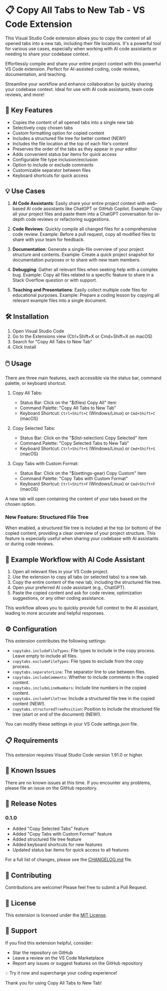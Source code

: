 # 📋 Copy All Tabs to New Tab - VS Code Extension

This Visual Studio Code extension allows you to copy the content of all opened tabs into a new tab, including their file locations. It's a powerful tool for various use cases, especially when working with AI code assistants or needing to share your codebase context.

Effortlessly compile and share your entire project context with this powerful VS Code extension. Perfect for AI-assisted coding, code reviews, documentation, and teaching.

Streamline your workflow and enhance collaboration by quickly sharing your codebase context. Ideal for use with AI code assistants, team code reviews, and more!

## 🚀 Key Features

- Copies the content of all opened tabs into a single new tab
- Selectively copy chosen tabs
- Custom formatting option for copied content
- Includes a structured file tree for better context (NEW!)
- Includes the file location at the top of each file's content
- Preserves the order of the tabs as they appear in your editor
- Adds convenient status bar items for quick access
- Configurable file type inclusion/exclusion
- Option to include or exclude comments
- Customizable separator between files
- Keyboard shortcuts for quick access

## 💡 Use Cases

1. **AI Code Assistants**: Easily share your entire project context with web-based AI code assistants like ChatGPT or GitHub Copilot.
   Example: Copy all your project files and paste them into a ChatGPT conversation for in-depth code reviews or refactoring suggestions.

2. **Code Reviews**: Quickly compile all changed files for a comprehensive code review.
   Example: Before a pull request, copy all modified files to share with your team for feedback.

3. **Documentation**: Generate a single-file overview of your project structure and contents.
   Example: Create a quick project snapshot for documentation purposes or to share with new team members.

4. **Debugging**: Gather all relevant files when seeking help with a complex bug.
   Example: Copy all files related to a specific feature to share in a Stack Overflow question or with support.

5. **Teaching and Presentations**: Easily collect multiple code files for educational purposes.
   Example: Prepare a coding lesson by copying all relevant example files into a single document.

## 🛠️ Installation

1. Open Visual Studio Code
2. Go to the Extensions view (Ctrl+Shift+X or Cmd+Shift+X on macOS)
3. Search for "Copy All Tabs to New Tab"
4. Click Install

## 🖱️ Usage

There are three main features, each accessible via the status bar, command palette, or keyboard shortcut:

1. Copy All Tabs:
   - Status Bar: Click on the "$(files) Copy All" item
   - Command Palette: "Copy All Tabs to New Tab"
   - Keyboard Shortcut: `Ctrl+Shift+C` (Windows/Linux) or `Cmd+Shift+C` (macOS)

2. Copy Selected Tabs:
   - Status Bar: Click on the "$(list-selection) Copy Selected" item
   - Command Palette: "Copy Selected Tabs to New Tab"
   - Keyboard Shortcut: `Ctrl+Shift+S` (Windows/Linux) or `Cmd+Shift+S` (macOS)

3. Copy Tabs with Custom Format:
   - Status Bar: Click on the "$(settings-gear) Copy Custom" item
   - Command Palette: "Copy Tabs with Custom Format"
   - Keyboard Shortcut: `Ctrl+Shift+F` (Windows/Linux) or `Cmd+Shift+F` (macOS)

A new tab will open containing the content of your tabs based on the chosen option.

### New Feature: Structured File Tree

When enabled, a structured file tree is included at the top (or bottom) of the copied content, providing a clear overview of your project structure. This feature is especially useful when sharing your codebase with AI assistants or during code reviews.

## 🤖 Example Workflow with AI Code Assistant

1. Open all relevant files in your VS Code project.
2. Use the extension to copy all tabs (or selected tabs) to a new tab.
3. Copy the entire content of the new tab, including the structured file tree.
4. Open your preferred AI code assistant (e.g., ChatGPT).
5. Paste the copied content and ask for code review, optimization suggestions, or any other coding assistance.

This workflow allows you to quickly provide full context to the AI assistant, leading to more accurate and helpful responses.

## ⚙️ Configuration

This extension contributes the following settings:

- `copytabs.includeFileTypes`: File types to include in the copy process. Leave empty to include all files.
- `copytabs.excludeFileTypes`: File types to exclude from the copy process.
- `copytabs.separatorLine`: The separator line to use between files.
- `copytabs.includeComments`: Whether to include comments in the copied content.
- `copytabs.includeLineNumbers`: Include line numbers in the copied content.
- `copytabs.includeFileTree`: Include a structured file tree in the copied content (NEW!).
- `copytabs.structuredTreePosition`: Position to include the structured file tree (start or end of the document) (NEW!).

You can modify these settings in your VS Code settings.json file.

## 📋 Requirements

This extension requires Visual Studio Code version 1.91.0 or higher.

## 🐛 Known Issues

There are no known issues at this time. If you encounter any problems, please file an issue on the GitHub repository.

## 📝 Release Notes

### 0.1.0

- Added "Copy Selected Tabs" feature
- Added "Copy Tabs with Custom Format" feature
- Added structured file tree feature
- Added keyboard shortcuts for new features
- Updated status bar items for quick access to all features

For a full list of changes, please see the [CHANGELOG.md](CHANGELOG.md) file.

## 🤝 Contributing

Contributions are welcome! Please feel free to submit a Pull Request.

## 📄 License

This extension is licensed under the [MIT License](LICENSE.md).

## 💪 Support

If you find this extension helpful, consider:

- Star the repository on GitHub
- Leave a review on the VS Code Marketplace
- Report any issues or suggest features on the GitHub repository

💡 Try it now and supercharge your coding experience!

Thank you for using Copy All Tabs to New Tab!